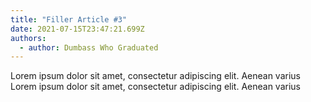 ```yaml
---
title: "Filler Article #3"
date: 2021-07-15T23:47:21.699Z
authors:
  - author: Dumbass Who Graduated
---
```

Lorem ipsum dolor sit amet, consectetur adipiscing elit. Aenean varius Lorem ipsum dolor sit amet, consectetur adipiscing elit. Aenean varius